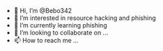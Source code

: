 - 👋 Hi, I’m @Bebo342
- 👀 I’m interested in resource hacking and phishing
- 🌱 I’m currently learning phishing
- 💞️ I’m looking to collaborate on ...
- 📫 How to reach me ...

<!---
Bebo342/Bebo342 is a ✨ special ✨ repository because its `README.md` (this file) appears on your GitHub profile.
You can click the Preview link to take a look at your changes.
--->
